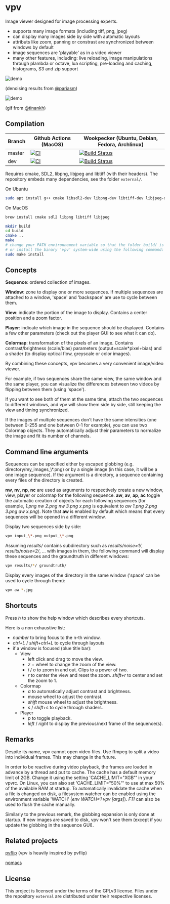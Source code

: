 vpv
===

Image viewer designed for image processing experts.

* supports many image formats (including tiff, png, jpeg)
* can display many images side by side with automatic layouts
* attributs like zoom, panning or constrast are synchronized between windows by default
* image sequences are 'playable' as in a video viewer
* many other features, including: live reloading, image manipulations through plambda or octave, lua scripting, pre-loading and caching, histograms, S3 and zip support

![demo](https://github.com/kidanger/vpv/raw/github/imgs/denoising.gif)

(denoising results from [@pariasm](https://github.com/pariasm))

![demo](https://github.com/kidanger/vpv/raw/github/imgs/output.gif)

(gif from [@tinankh](https://github.com/tinankh))

Compilation
-----------

| Branch | Github Actions (MacOS) | Wookpecker (Ubuntu, Debian, Fedora, Archlinux) |
| --- | --- | --- |
| master | [![CI](https://github.com/kidanger/vpv/actions/workflows/ci.yml/badge.svg?branch=master)](https://github.com/kidanger/vpv/actions/workflows/ci.yml) | [![Build Status](https://ci.kidanger.net/api/badges/kidanger/vpv/status.svg?branch=master)](https://ci.kidanger.net/kidanger/vpv/branches/master) |
| dev | [![CI](https://github.com/kidanger/vpv/actions/workflows/ci.yml/badge.svg?branch=dev)](https://github.com/kidanger/vpv/actions/workflows/ci.yml) | [![Build Status](https://ci.kidanger.net/api/badges/kidanger/vpv/status.svg?branch=dev)](https://ci.kidanger.net/kidanger/vpv/branches/dev) |


Requires cmake, SDL2, libpng, libjpeg and libtiff (with their headers).
The repository embeds many dependencies, see the folder ```external/```.

On Ubuntu
```sh
sudo apt install g++ cmake libsdl2-dev libpng-dev libtiff-dev libjpeg-dev
```

On MacOS
```sh
brew install cmake sdl2 libpng libtiff libjpeg
```

```sh
mkdir build
cd build
cmake ..
make
# change your PATH environnement variable so that the folder build/ is used
# or install the binary 'vpv' system-wide using the following command:
sudo make install
```


Concepts
--------

**Sequence**: ordered collection of images.

**Window**: zone to display one or more sequences. If multiple sequences are attached to a window, 'space' and 'backspace' are use to cycle between them.

**View**: indicate the portion of the image to display. Contains a center position and a zoom factor.

**Player**: indicate which image in the sequence should be displayed. Contains a few other parameters (check out the player GUI to see what it can do).

**Colormap**: transformation of the pixels of an image. Contains contrast/brightness (scale/bias) parameters (output=scale\*pixel+bias) and a shader (to display optical flow, greyscale or color images).

By combining these concepts, vpv becomes a very convenient image/video viewer.

For example, if two sequences share the same view, the same window and the same player, you can visualize the differences between two videos by flipping between them (using 'space').

If you want to see both of them at the same time, attach the two sequences to different windows, and vpv will show them side by side, still keeping the view and timing synchronized.

If the images of multiple sequences don't have the same intensities (one between 0-255 and one between 0-1 for example), you can use two Colormap objects. They automatically adjust their parameters to normalize the image and fit its number of channels.

Command line arguments
----------------------

Sequences can be specified either by escaped globbing (e.g. directory/my_images\_\\\*.png) or by a single image (in this case, it will be a one image sequence). If the argument is a directory, a sequence containing every files of the directory is created.

**nw**, **nv**, **np**, **nc** are used as arguments to respectively create a new window, view, player or colormap for the following sequence.
**aw**, **av**, **ap**, **ac** toggle the automatic creation of objects for each following sequences (for example, *1.png nw 2.png nw 3.png x.png* is equivalent to *aw 1.png 2.png 3.png aw x.png*). Note that **aw** is enabled by default which means that every sequences will be opened in a different window.

Display two sequences side by side:

```bash
vpv input_\*.png output_\*.png
```

Assuming *results/* contains subdirectory such as *results/noise=1/*, *results/noise=2/*, ... with images in them, the following command will display these sequences and the groundtruth in different windows:
```bash
vpv results/*/ groundtruth/
```

Display every images of the directory in the same window ('space' can be used to cycle through them):

```bash
vpv aw *.jpg
```

Shortcuts
---------

Press *h* to show the help window which describes every shortcuts.

Here is a non exhaustive list:
* *number* to bring focus to the n-th window.
* *ctrl+L* / *shift+ctrl+L* to cycle through layouts
* if a window is focused (blue title bar):
  * View
    * left click and drag to move the view.
    * *z* + wheel to change the zoom of the view.
    * *i* / *o* to zoom in and out. Clips to a power of two.
    * *r* to center the view and reset the zoom. *shift+r* to center and set the zoom to 1.
  * Colormap
    * *a* to automatically adjust contrast and brightness.
    * mouse wheel to adjust the contrast.
    * *shift* mouse wheel to adjust the brightness.
    * *s* / *shift+s* to cycle through shaders.
  * Player
    * *p* to toggle playback.
    * *left* / *right* to display the previous/next frame of the sequence(s).

Remarks
-------

Despite its name, vpv cannot open video files. Use ffmpeg to split a video into individual frames. This may change in the future.

In order to be reactive during video playback, the frames are loaded in advance by a thread and put to cache. The cache has a default memory limit of 2GB. Change it using the setting 'CACHE_LIMIT="XGB"' in your vpvrc. On Linux, you can also set 'CACHE_LIMIT="50%"' to use at max 50% of the available RAM at startup.
To automatically invalidate the cache when a file is changed on disk, a filesystem watcher can be enabled using the environment variable 'WATCH' (*env WATCH=1 vpv [args]*).
*F11* can also be used to flush the cache manually.

Similarly to the previous remark, the globbing expansion is only done at startup. If new images are saved to disk, vpv won't see them (except if you update the globbing in the sequence GUI).


Related projects
----------------

[pvflip](https://github.com/gfacciol/pvflip) (vpv is heavily inspired by pvflip)

[nomacs](https://github.com/nomacs/nomacs)

License
-------

This project is licensed under the terms of the GPLv3 license.
Files under the repository ```external``` are distributed under their respective licenses.

